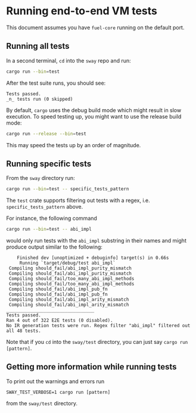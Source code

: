 # Running end-to-end VM tests

This document assumes you have `fuel-core` running on the default port.

## Running all tests

In a second terminal, `cd` into the `sway` repo and run:

```sh
cargo run --bin=test
```

After the test suite runs, you should see:

```console
Tests passed.
_n_ tests run (0 skipped)
```

By default, `cargo` uses the debug build mode which might result in slow
execution. To speed testing up, you might want to use the release build mode:

```sh
cargo run --release --bin=test
```

This may speed the tests up by an order of magnitude.

## Running specific tests

From the `sway` directory run:

```sh
cargo run --bin=test -- specific_tests_pattern
```

The `test` crate supports filtering out tests with a regex, i.e.
`specific_tests_pattern` above.

For instance, the following command

```sh
cargo run --bin=test -- abi_impl
```

would only run tests with the `abi_impl` substring in their names and might
produce output similar to the following:

```console
    Finished dev [unoptimized + debuginfo] target(s) in 0.66s
     Running `target/debug/test abi_impl`
 Compiling should_fail/abi_impl_purity_mismatch
 Compiling should_fail/abi_impl_purity_mismatch
 Compiling should_fail/too_many_abi_impl_methods
 Compiling should_fail/too_many_abi_impl_methods
 Compiling should_fail/abi_impl_pub_fn
 Compiling should_fail/abi_impl_pub_fn
 Compiling should_fail/abi_impl_arity_mismatch
 Compiling should_fail/abi_impl_arity_mismatch
_________________________________
Tests passed.
Ran 4 out of 322 E2E tests (0 disabled).
No IR generation tests were run. Regex filter "abi_impl" filtered out all 48 tests.
```

Note that if you `cd` into the `sway/test` directory, you can just say `cargo run [pattern]`.

## Getting more information while running tests

To print out the warnings and errors run

```shell
SWAY_TEST_VERBOSE=1 cargo run [pattern]
```

from the `sway/test` directory.
